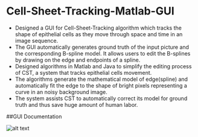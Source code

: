 # Cell-Sheet-Tracking-Matlab-GUI

* Designed a GUI for Cell-Sheet-Tracking algorithm which tracks the shape of epithelial cells as they move through space and time in an image sequence.
* The GUI automatically generates ground truth of the input picture and the corresponding B-spline model. It allows users to edit the B-splines by drawing on the edge and endpoints of a spline.
* Designed algorithms in Matlab and Java to simplify the editing process of CST, a system that tracks epithelial cells movement.
* The algorithms generate the mathematical model of edge(spline) and automatically fit the edge to the shape of bright pixels
representing a curve in an noisy background image.
* The system assists CST to automatically correct its model for ground truth and thus save huge amount of human labor.


##GUI Documentation

![alt text](img_doc\img1.jpeg)

